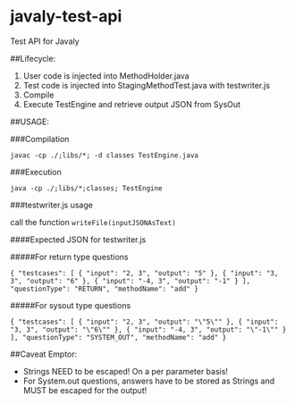 # javaly-test-api
Test API for Javaly

##Lifecycle:

1. User code is injected into MethodHolder.java
2. Test code is injected into StagingMethodTest.java with testwriter.js
3. Compile
4. Execute TestEngine and retrieve output JSON from SysOut

##USAGE:

###Compilation 

`javac -cp ./;libs/*; -d classes TestEngine.java`

###Execution

`java -cp ./;libs/*;classes; TestEngine`

###testwriter.js usage 

call the function 
`writeFile(inputJSONAsText)`

####Expected JSON for testwriter.js

#####For return type questions

`{
  "testcases": [
    {
      "input": "2, 3",
      "output": "5"
    },
    {
      "input": "3, 3",
      "output": "6"
    },
    {
      "input": "-4, 3",
      "output": "-1"
    }
  ],
  "questionType": "RETURN",
  "methodName": "add"
}`

#####For sysout type questions

`{
  "testcases": [
    {
      "input": "2, 3",
      "output": "\"5\""
    },
    {
      "input": "3, 3",
      "output": "\"6\""
    },
    {
      "input": "-4, 3",
      "output": "\"-1\""
    }
  ],
  "questionType": "SYSTEM_OUT",
  "methodName": "add"
}`

##Caveat Emptor:
- Strings NEED to be escaped! On a per parameter basis!
- For System.out questions, answers have to be stored as Strings and MUST be escaped for the output!

